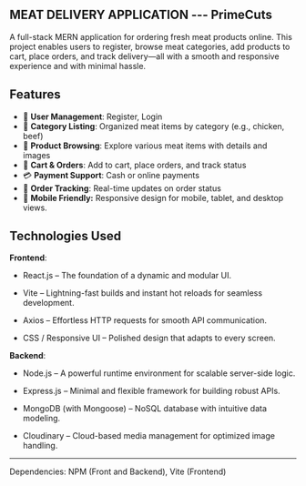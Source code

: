 ## MEAT DELIVERY APPLICATION --- PrimeCuts
A full-stack MERN application for ordering fresh meat products online. This project enables users to register, browse meat categories, 
add products to cart, place orders, and track delivery—all with a smooth and responsive experience and with minimal hassle.

## Features
- 👤 **User Management**: Register, Login
- 📁 **Category Listing**: Organized meat items by category (e.g., chicken, beef)
- 🍖 **Product Browsing**: Explore various meat items with details and images
- 🛒 **Cart & Orders**: Add to cart, place orders, and track status
- 💳 **Payment Support**: Cash or online payments
- 🚚 **Order Tracking**: Real-time updates on order status
- 📱 **Mobile Friendly:** Responsive design for mobile, tablet, and desktop views.

## Technologies Used

**Frontend**:
* React.js – The foundation of a dynamic and modular UI.

* Vite – Lightning-fast builds and instant hot reloads for seamless development.

* Axios – Effortless HTTP requests for smooth API communication.

* CSS / Responsive UI – Polished design that adapts to every screen.

**Backend**:
* Node.js – A powerful runtime environment for scalable server-side logic.

* Express.js – Minimal and flexible framework for building robust APIs.

* MongoDB (with Mongoose) – NoSQL database with intuitive data modeling.

* Cloudinary – Cloud-based media management for optimized image handling.

------------------------------
Dependencies: NPM (Front and Backend), Vite (Frontend)
